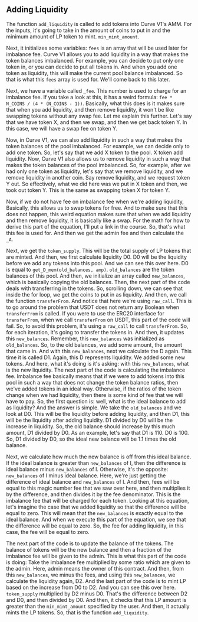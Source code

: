 ## Adding Liquidity

The function `add_liquidity` is called to add tokens into Curve V1's AMM. For the inputs, it's going to take in the amount of coins to put in and the minimum amount of LP token to mint. `min_mint_amount`.

Next, it initializes some variables: `fees` is an array that will be used later for imbalance fee. Curve V1 allows you to add liquidity in a way that makes the token balances imbalanced. For example, you can decide to put only one token in, or you can decide to put all tokens in. And when you add one token as liquidity, this will make the current pool balance imbalanced. So that is what this `fees` array is used for. We'll come back to this later.

Next, we have a variable called `_fee`. This number is used to charge for an imbalance fee. If you take a look at this, it has a weird formula: `fee * N_COINS / (4 * (N_COINS - 1))`. Basically, what this does is it makes sure that when you add liquidity, and then remove liquidity, it won't be like swapping tokens without any swap fee. Let me explain this further. Let's say that we have token X, and then we swap, and then we get back token Y. In this case, we will have a swap fee on token Y.

Now, in Curve V1, we can also add liquidity in such a way that makes the token balances of the pool imbalanced. For example, we can decide only to add one token. So, let's say that we add X token to the pool. X token add liquidity. Now, Curve V1 also allows us to remove liquidity in such a way that makes the token balances of the pool imbalanced. So, for example, after we had only one token as liquidity, let's say that we remove liquidity, and we remove liquidity in another coin. Say remove liquidity, and we request token Y out. So effectively, what we did here was we put in X token and then, we took out token Y. This is the same as swapping token X for token Y.

Now, if we do not have fee on imbalance fee when we're adding liquidity, Basically, this allows us to swap tokens for free. And to make sure that this does not happen, this weird equation makes sure that when we add liquidity and then remove liquidity, it is basically like a swap. For the math for how to derive this part of the equation, I'll put a link in the course. So, that's what this fee is used for. And then we get the admin fee and then calculate the `_A`. 

Next, we get the `token_supply`. This will be the total supply of LP tokens that are minted. And then, we first calculate liquidity D0. D0 will be the liquidity before we add any tokens into this pool. And we can see this over here. D0 is equal to `get_D_mem(old_balances, amp)`. `old_balances` are the token balances of this pool. And then, we initialize an array called `new_balances`, which is basically copying the old balances. Then, the next part of the code deals with transferring in the tokens. So, scrolling down, we can see that inside the for loop, we get the coins to put in as liquidity. And then, we call the function `transferFrom`. And notice that here we're using `raw_call`. This is to go around the problem that USDT does not return any Boolean when `transferFrom` is called. If you were to use the ERC20 interface for `transferFrom`, when we call `transferFrom` on USDT, this part of the code will fail. So, to avoid this problem, it's using a `raw_call` to call `transferFrom`. So, for each iteration, it's going to transfer the tokens in. And then, it updates this `new_balances`. Remember, this `new_balances` was initialized as `old_balances`. So, to the old balances, we add some amount, the amount that came in. And with this `new_balances`, next we calculate the D again. This time it is called D1. Again, this D represents liquidity. We added some new tokens. And here, what it's doing is it's asking: with this `new_balances`, what is the new liquidity. The next part of the code is calculating the imbalance fee. Imbalance fee basically means that if we were to add tokens into this pool in such a way that does not change the token balance ratios, then we've added tokens in an ideal way. Otherwise, if the ratios of the token change when we had liquidity, then there is some kind of fee that we will have to pay. So, the first question is: well, what is the ideal balance to add as liquidity? And the answer is simple. We take the `old_balances` and we look at D0. This will be the liquidity before adding liquidity, and then D1, this will be the liquidity after adding liquidity. D1 divided by D0 will be the increase in liquidity. So, the old balance should increase by this much amount, D1 divided by D0. As an example, let's say that D1 is 110. D0 is 100. So, D1 divided by D0, so the ideal new balance will be 1.1 times the old balance. 

Next, we calculate how much the new balance is off from this ideal balance. If the ideal balance is greater than `new_balances` of I, then the difference is ideal balance minus `new_balances` of I. Otherwise, it's the opposite: `new_balances` of I minus ideal balance. Here, we're just getting the difference of ideal balance and `new_balances` of I. And then, fees will be equal to this magic number fee that we saw over here, and then multiplies it by the difference, and then divides it by the fee denominator. This is the imbalance fee that will be charged for each token. Looking at this equation, let's imagine the case that we added liquidity so that the difference will be equal to zero. This will mean that the `new_balances` is exactly equal to the ideal balance. And when we execute this part of the equation, we see that the difference will be equal to zero. So, the fee for adding liquidity, in this case, the fee will be equal to zero.

The next part of the code is to update the balance of the tokens. The balance of tokens will be the new balance and then a fraction of the imbalance fee will be given to the admin. This is what this part of the code is doing: Take the imbalance fee multiplied by some ratio which are given to the admin. Here, admin means the owner of this contract. And then, from this `new_balances`, we minus the fees, and using this `new_balances`, we calculate the liquidity again, D2. And the last part of the code is to mint LP based on the increase from D0 to D2. And you can see this over here. `token_supply` multiplied by D2 minus D0. That's the difference between D2 and D0, and then divided by D0. And then, it checks that this LP amount is greater than the `min_mint_amount` specified by the user. And then, it actually mints the LP tokens. So, that is the function `add_liquidity`. 
